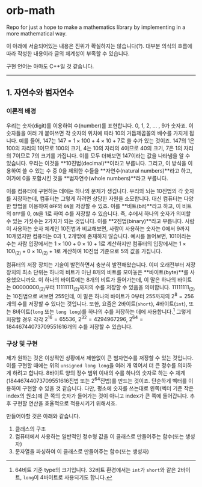 # orb-math

Repo for just a hope to make a mathematics library by implementing in a more mathematical way.

이 아래에 서술되어있는 내용은 진위가 확실하지는 않습니다(?). 대부분 의식의 흐름에 따라 작성한 내용이라 글의 체계성이 부족할 수 있습니다.

구현 언어는 아마도 C++일 것 같습니다.

---

## 1. 자연수와 범자연수

### 이론적 배경

우리는 숫자(digit)를 이용하여 수(number)를 표현합니다. 0, 1, 2, ... , 9가 숫자죠. 이 숫자들을 여러 개 붙여쓰면 각 숫자의 위치에 따라 10의 거듭제곱꼴의 배수를 가지게 됩니다. 예를 들어, 147는 $147=1\times 100+4\times 10+7$로 쓸 수가 있는 것이죠. 147의 1은 100의 자리의 1이므로 100의 크기, 4는 10의 자리의 4이므로 40의 크기, 7은 1의 자리의 7이므로 7의 크기를 가집니다. 이를 모두 더해보면 147이라는 값을 나타냄을 알 수 있습니다. 우리는 이것을 **10진법(decimal)**이라고 부릅니다. 그리고, 이 방식을 이용하여 쓸 수 있는 수 중 0을 제외한 수들을 **자연수(natural numbers)**라고 하고, 여가에 0을 포함시킨 것을 **범자연수(whole numbers)**라고 부릅니다.

이를 컴퓨터에 구현하는 데에는 하나의 문제가 생깁니다. 우리의 뇌는 10진법의 각 숫자를 저장하는데, 컴퓨터는 그렇게 하려면 상당한 자원을 소모합니다. 대신 컴퓨터는 다양한 방법을 이용하여 `OFF`와 `ON`을 저장할 수 있죠. 이를 **비트(bit)**라고 하고, 이 비트의 `OFF`를 0, `ON`을 1로 하여 수를 저장할 수 있습니다. 즉, 수에서 하나의 숫자가 의미할 수 있는 가짓수는 2가지가 되는 것입니다. 이를 **2진법(binary)**라고 부릅니다. 사람이 사용하는 숫자 체계인 10진법과 비교해보면, 사람이 사용하는 숫자는 0에서 9까지 10개였지만 컴퓨터는 0과 1, 2개밖에 존재하지 않습니다. 예시를 들어보면, 101이라는 수는 사람 입장에서는 $1\times 100+0\times 10+1$로 계산하지만 컴퓨터의 입장에서는 $1\times 100_{(2)}+0\times 10_{(2)}+1$로 계산하여 10진법 기준으로 5의 값을 가집니다.

컴퓨터의 저장 장치는 기술이 발전하면서 충분히 발전해왔습니다. 이미 오래전부터 저장 장치의 최소 단위는 하나의 비트가 아닌 8개의 비트를 모아놓은 **바이트(byte)**를 사용했으니까요. 이 하나의 바이트에는 8개의 비트가 들어가는데, 이 말은 하나의 바이트는 $00000000_{(2)}$부터 $11111111_{(2)}$까지의 수를 저장할 수 있음을 의미합니다. $11111111_{(2)}$는 10진법으로 써보면 255인데, 이 말은 하나의 바이트가 0부터 255까지의 $2^8=256$개의 수를 저장할 수 있다는 것입니다. 또한, 요즘은 2바이트(`short`), 4바이트(`int`), 또는 8바이트(`long` 또는 `long long`)를 하나의 수를 저장하는 데에 사용합니다.[^1] 그렇게 저장할 경우 각각 $2^{16}=65536$, $2^{32}=4294967296$, $2^{64}=‭18446744073709551616‬$개의 수를 저장할 수 있습니다.

### 구상 및 구현

제가 원하는 것은 이상적인 상황에서 제한없이 큰 범자연수를 저장할 수 있는 것입니다. 이를 구현할 때에는 위의 `unsigned long long`을 여러 개 엮어서 더 큰 정수를 의미하게 하려고 합니다. 8바이트 양의 정수 범위 이내의 수를 하나의 숫자로 하는 수 체계(18446744073709551616진법 또는 $2^{64}$진법)를 만드는 것이죠. 단순하게 벡터를 이용하여 구현할 수 있을 것 같습니다. 다만, 평소에 숫자를 쓰는대로 왼쪽(벡터 기준 작은 index의 원소)에 큰 쪽의 숫자가 들어가는 것이 아니고 index가 큰 쪽에 들어갑니다. 추후 구현할 연산을 효율적으로 적용시키기 위해서죠.

만들어야할 것은 아래와 같습니다.

1. 클래스의 구조
1. 컴퓨터에서 사용하는 일반적인 정수형 값을 이 클래스로 만들어주는 함수(또는 생성자)
1. 문자열을 파싱하여 이 클래스로 만들어주는 함수(또는 생성자)

[^1]: 64비트 기준 type의 크기입니다. 32비트 환경에서는 `int`가 `short`와 같은 2바이트, `long`이 4바이트로 사용되기도 합니다.

<script type="text/javascript" src="http://cdn.mathjax.org/mathjax/latest/MathJax.js?config=TeX-AMS-MML_HTMLorMML"></script>

